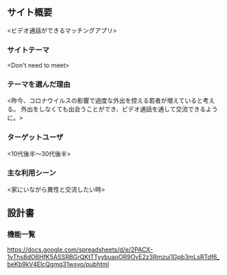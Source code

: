 # <Ciel>

## サイト概要
<ビデオ通話ができるマッチングアプリ>

### サイトテーマ
<Don't need to meet>

### テーマを選んだ理由
<昨今、コロナウイルスの影響で過度な外出を控える若者が増えていると考える。
外出をしなくても出会うことができ、ビデオ通話を通して交流できるように。>

### ターゲットユーザ
<10代後半〜30代後半>

### 主な利用シーン
<家にいながら異性と交流したい時>

## 設計書

### 機能一覧
<https://docs.google.com/spreadsheets/d/e/2PACX-1vThs8dO6HfK5ASSRBGrQKtTTyybuaoOR9OvE2z3Rmzui1Gpb3mLsRTdf6_beKb9kV4ElcQgmq31wsyo/pubhtml>


